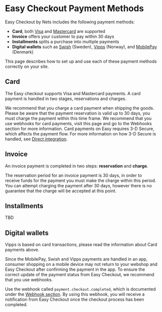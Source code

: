 # Easy Checkout Payment Methods

Easy Checkout by Nets includes the following payment methods:

- **Card**, both [Visa](https:://visa.com/) and [Mastercard](https://www.mastercard.com/) are supported
- **Invoice** offers your customer to pay within 30 days  
- **Installments** splits a purchase into multiple payments
- **Digital wallets** such as [Swish](https://www.swish.nu) (Sweden), [Vipps](https://www.vipps.no) (Norway), and [MobilePay](https://www.mobilepay.dk/) (Denmark)

This page describes how to set up and use each of these payment methods correctly on your site.


## Card
The Easy checkout supports Visa and Mastercard payments. A card payment is handled in two stages, reservations and charges.

We recommend that you charge a card payment when shipping the goods.
Please be aware that the payment reservation is valid up to 30 days, you must charge the payment within this time frame.
We recommend that you use webhooks for card payments, visit this page and go to the Webhooks section for more information.
Card payments on Easy requires 3-D Secure, which affects the payment flow. For more information on how 3-D Secure is handled, see [Direct integration](#direct-integration-web.md).
 

## Invoice
An invoice payment is completed in two steps: **reservation** and **charge**.

The reservation period for an invoice payment is 30 days, in order to receive funds for the payment you must make the charge within this period. You can attempt charging the payment after 30 days, however there is no guarantee that the charge will be accepted at this point.
 
## Installments

TBD

## Digital wallets 

Vipps is based on card transactions, please read the information about Card payments above.

Since the MobilePay, Swish and Vipps payments are handled in an app, consumer shopping on a mobile device may not return to your webshop and Easy Checkout after confirming the payment in the app. To ensure the correct update of the payment status from Easy Checkout, we recommend that you use webhooks.

Use the webhook called `payment.checkout.completed`, which is documented under the [Webhook section](http://example.com/). By using this webhook, you will receive a notification from Easy Checkout once the checkout process has been completed.
 